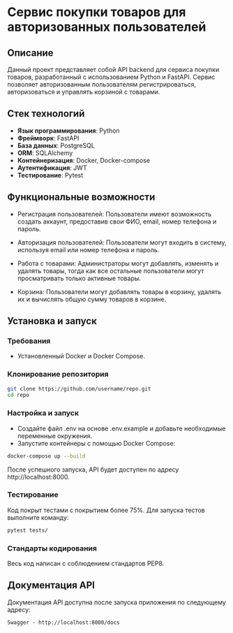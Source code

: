 # Сервис покупки товаров для авторизованных пользователей

## Описание
Данный проект представляет собой API backend для сервиса покупки товаров, разработанный с использованием Python и FastAPI. Сервис позволяет авторизованным пользователям регистрироваться, авторизоваться и управлять корзиной с товарами.

## Стек технологий
- **Язык программирования**: Python
- **Фреймворк**: FastAPI
- **База данных**: PostgreSQL
- **ORM**: SQLAlchemy
- **Контейнеризация**: Docker, Docker-compose
- **Аутентификация**: JWT
- **Тестирование**: Pytest

## Функциональные возможности
 - Регистрация пользователей: Пользователи имеют возможность создать аккаунт, предоставив свои ФИО, email, номер телефона и пароль.

 - Авторизация пользователей: Пользователи могут входить в систему, используя email или номер телефона и пароль.

 - Работа с товарами: Администраторы могут добавлять, изменять и удалять товары, тогда как все остальные пользователи могут просматривать только активные товары.

 - Корзина: Пользователи могут добавлять товары в корзину, удалять их и вычислять общую сумму товаров в корзине.

## Установка и запуск

### Требования
- Установленный Docker и Docker Compose.

### Клонирование репозитория
```bash
git clone https://github.com/username/repo.git
cd repo
```

### Настройка и запуск
- Создайте файл .env на основе .env.example и добавьте необходимые переменные окружения.
- Запустите контейнеры с помощью Docker Compose:
```Bash
docker-compose up --build
```
После успешного запуска, API будет доступен по адресу http://localhost:8000.

### Тестирование
Код покрыт тестами с покрытием более 75%. Для запуска тестов выполните команду:
```Bash
pytest tests/
```
### Стандарты кодирования
Весь код написан с соблюдением стандартов PEP8.

## Документация API
Документация API доступна после запуска приложения по следующему адресу:
```
Swagger - http://localhost:8000/docs
```